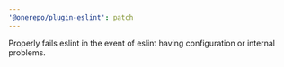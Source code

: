 ```yaml
---
'@onerepo/plugin-eslint': patch
---
```


Properly fails eslint in the event of eslint having configuration or internal problems.
